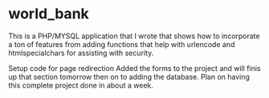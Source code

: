 # world_bank

This is a PHP/MYSQL application that I wrote that shows how to incorporate a ton of features from adding functions that help with urlencode and htmlspecialchars for assisting with security.

Setup code for page redirection
Added the forms to the project and will finis up that section tomorrow then on to adding the database.  Plan on having this complete project done in about a week.
